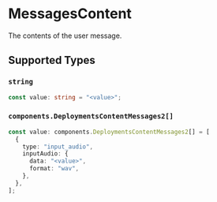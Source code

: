 # MessagesContent

The contents of the user message.


## Supported Types

### `string`

```typescript
const value: string = "<value>";
```

### `components.DeploymentsContentMessages2[]`

```typescript
const value: components.DeploymentsContentMessages2[] = [
  {
    type: "input_audio",
    inputAudio: {
      data: "<value>",
      format: "wav",
    },
  },
];
```


